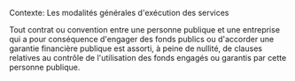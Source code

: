 Contexte: Les modalités générales d'exécution des services

Tout contrat ou convention entre une personne publique et une entreprise qui a pour conséquence d'engager des fonds publics ou d'accorder une garantie financière publique est assorti, à peine de nullité, de clauses relatives au contrôle de l'utilisation des fonds engagés ou garantis par cette personne publique.